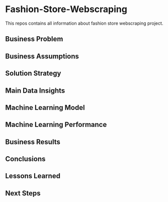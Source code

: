 # Fashion-Store-Webscraping
This repos contains all information about fashion store webscraping project.

## Business Problem

## Business Assumptions

## Solution Strategy

## Main Data Insights

## Machine Learning Model

## Machine Learning Performance

## Business Results

## Conclusions

## Lessons Learned

## Next Steps